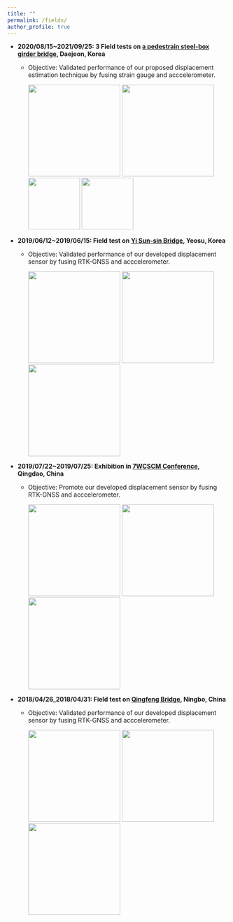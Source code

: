 ```yaml
---
title: ""
permalink: /fields/
author_profile: true
---
```



* **2020/08/15~2021/09/25: 3 Field tests on [a pedestrain steel-box girder bridge](https://www.google.com/maps/place/Wolpyeong+3(sam)-dong,+%E8%A5%BF%E5%8C%BA%E5%A4%A7%E5%BE%B7%E5%8C%BA/@36.3612886,127.3607529,15z/data=!3m1!4b1!4m5!3m4!1s0x35654bc489eb8001:0x7f8c6a79d4108647!8m2!3d36.3602604!4d127.3668764?hl=zh-cn), Daejeon, Korea**
  * Objective: Validated performance of our proposed displacement estimation technique by fusing strain gauge and acccelerometer.
  
    <img src="https://i.loli.net/2021/10/02/AFgcl7rGv2Jq8oj.jpg" width="210">
    <img src="https://i.loli.net/2021/10/02/9g4txNKHc2f6ICh.jpg" width="210">
    <img src="https://i.loli.net/2021/10/02/qvRzhlC5469UKXL.jpg" width="118">
    <img src="https://i.loli.net/2021/10/02/n9TIC3xquUesVhD.jpg" width="118">
    
* **2019/06/12~2019/06/15: Field test on [Yi Sun-sin Bridge](https://en.wikipedia.org/wiki/Yi_Sun-sin_Bridge), Yeosu, Korea**
  * Objective: Validated performance of our developed displacement sensor by fusing RTK-GNSS and acccelerometer.
  
    <img src="https://i.loli.net/2021/10/01/apq7jZyrQ18cXM3.jpg" width="210">
    <img src="https://i.loli.net/2021/10/01/2YZQD4kvpKaflh3.jpg" width="210">
    <img src="https://i.loli.net/2021/10/01/pud4zIv5YnQXlec.jpg" width="210">
    
* **2019/07/22~2019/07/25: Exhibition in [7WCSCM Conference](http://smc.hit.edu.cn/_upload/article/files/ff/27/15345c0442fbb2d5032d40c404a9/ecca0393-406d-4c80-94ce-bf42b8b15f4e.pdf), Qingdao, China**
  * Objective: Promote our developed displacement sensor by fusing RTK-GNSS and acccelerometer.
 
    <img src="https://i.loli.net/2021/10/01/FVmySxBiqZwIsAU.jpg" width="210">
    <img src="https://i.loli.net/2021/10/01/EO5ukMfWsgmy1tV.jpg" width="210">
    <img src="https://i.loli.net/2021/10/01/EzoSIFCxHRd3jip.jpg" width="210">
    
* **2018/04/26_2018/04/31: Field test on [Qingfeng Bridge](https://structurae.net/en/structures/qingfeng-bridge-2008-ningbo), Ningbo, China**
  * Objective: Validated performance of our developed displacement sensor by fusing RTK-GNSS and acccelerometer.
  
    <img src="https://i.loli.net/2021/10/02/MwqoKG1izeAmVjI.jpg" width="210">
    <img src="https://i.loli.net/2021/10/02/Il4gEYMOR6JHSvi.jpg" width="210">
    <img src="https://i.loli.net/2021/10/02/AU8fHSq596PEnwG.jpg" width="210">
   
